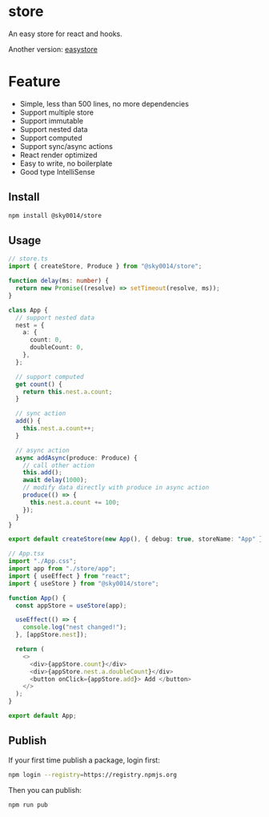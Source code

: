 # store

An easy store for react and hooks.

Another version: [easystore](https://github.com/sky0014/easystore)

# Feature

- Simple, less than 500 lines, no more dependencies
- Support multiple store
- Support immutable
- Support nested data
- Support computed
- Support sync/async actions
- React render optimized
- Easy to write, no boilerplate
- Good type IntelliSense

## Install

```bash
npm install @sky0014/store
```

## Usage

```typescript
// store.ts
import { createStore, Produce } from "@sky0014/store";

function delay(ms: number) {
  return new Promise((resolve) => setTimeout(resolve, ms));
}

class App {
  // support nested data
  nest = {
    a: {
      count: 0,
      doubleCount: 0,
    },
  };

  // support computed
  get count() {
    return this.nest.a.count;
  }

  // sync action
  add() {
    this.nest.a.count++;
  }

  // async action
  async addAsync(produce: Produce) {
    // call other action
    this.add();
    await delay(1000);
    // modify data directly with produce in async action
    produce(() => {
      this.nest.a.count += 100;
    });
  }
}

export default createStore(new App(), { debug: true, storeName: "App" });

// App.tsx
import "./App.css";
import app from "./store/app";
import { useEffect } from "react";
import { useStore } from "@sky0014/store";

function App() {
  const appStore = useStore(app);

  useEffect(() => {
    console.log("nest changed!");
  }, [appStore.nest]);

  return (
    <>
      <div>{appStore.count}</div>
      <div>{appStore.nest.a.doubleCount}</div>
      <button onClick={appStore.add}> Add </button>
    </>
  );
}

export default App;
```

## Publish

If your first time publish a package, login first:

```bash
npm login --registry=https://registry.npmjs.org
```

Then you can publish:

```bash
npm run pub
```
